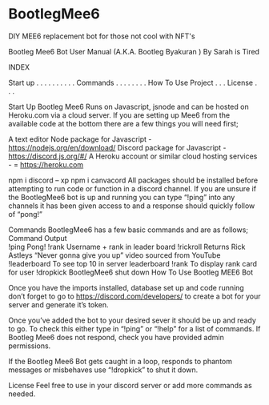# BootlegMee6
DIY MEE6 replacement bot for those not cool with NFT's


Bootleg Mee6 Bot User Manual (A.K.A. Bootleg Byakuran )
By Sarah is Tired



























INDEX

Start up . . . . . . . . . . 
Commands . . . . . . . . 
How To Use Project . . .
License . . .



















Start Up
 Bootleg Mee6 Runs on Javascript, jsnode and can be hosted on Heroku.com via a cloud server. 
If you are setting up Mee6 from the available code at the bottom there are a few things you will need first;

A text editor 
Node package for Javascript - https://nodejs.org/en/download/
Discord package for Javascript - https://discord.js.org/#/
A Heroku account or similar cloud hosting services - = https://heroku.com

npm i discord – xp
npm i canvacord 
All packages should be installed before attempting to run code or function in a discord channel. 
If you are unsure if the BootlegMee6 bot is up and running you can type “!ping” into any channels it has been given access to and a response should quickly follow of “pong!”


Commands 
BootlegMee6 has a few basic commands and are as follows; 
Command	Output	
!ping	Pong!
!rank	Username + rank in leader board
!rickroll	Returns Rick Astleys “Never gonna give you up” video sourced from YouTube
!leaderboard	To see top 10 in server leaderboard
!rank	To display rank card for user
!dropkick	BootlegMee6 shut down
How To Use Bootleg MEE6 Bot

Once you have the imports installed, database set up and code running don’t forget to go to https://discord.com/developers/ to create a bot for your server and generate it’s token. 

Once you’ve added the bot to your desired sever it should be up and ready to go. To check this either type in “!ping” or “!help” for a list of commands. If Bootleg Mee6 does not respond, check you have provided admin permissions. 

If the Bootleg Mee6 Bot gets caught in a loop, responds to phantom messages or misbehaves use “!dropkick” to shut it down. 

License
Feel free to use in your discord server or add more commands as needed.


